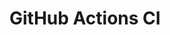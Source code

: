 # GitHub Actions CI

























































































































































































































































































































































































































































































































































































































































































































































































































































































































































































































































































































































































































































































































































































































































